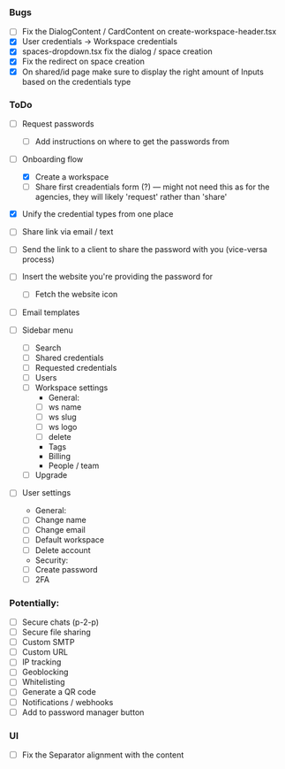 ### Bugs

-   [ ] Fix the DialogContent / CardContent on create-workspace-header.tsx
-   [x] User credentials -> Workspace credentials
-   [x] spaces-dropdown.tsx fix the dialog / space creation
-   [x] Fix the redirect on space creation
-   [x] On shared/id page make sure to display the right amount of Inputs based on the credentials type

### ToDo

-   [ ] Request passwords
    -   [ ] Add instructions on where to get the passwords from
-   [ ] Onboarding flow

    -   [x] Create a workspace
    -   [ ] Share first creadentials form (?)
            — might not need this as for the agencies, they will likely 'request' rather than 'share'

-   [x] Unify the credential types from one place
-   [ ] Share link via email / text
-   [ ] Send the link to a client to share the password with you (vice-versa process)
-   [ ] Insert the website you're providing the password for
    -   [ ] Fetch the website icon
-   [ ] Email templates

-   [ ] Sidebar menu

    -   [ ] Search
    -   [ ] Shared credentials
    -   [ ] Requested credentials
    -   [ ] Users
    -   [ ] Workspace settings
        -   General:
        -   [ ] ws name
        -   [ ] ws slug
        -   [ ] ws logo
        -   [ ] delete
        -   Tags
        -   Billing
        -   People / team
    -   [ ] Upgrade

-   [ ] User settings
    -   General:
    -   [ ] Change name
    -   [ ] Change email
    -   [ ] Default workspace
    -   [ ] Delete account
    -   Security:
    -   [ ] Create password
    -   [ ] 2FA

### Potentially:

-   [ ] Secure chats (p-2-p)
-   [ ] Secure file sharing
-   [ ] Custom SMTP
-   [ ] Custom URL
-   [ ] IP tracking
-   [ ] Geoblocking
-   [ ] Whitelisting
-   [ ] Generate a QR code
-   [ ] Notifications / webhooks
-   [ ] Add to password manager button

###

### UI

-   [ ] Fix the Separator alignment with the content
